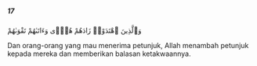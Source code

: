 ##### 17

<span class="ayah">وَٱلَّذِينَ ٱهْتَدَوْا۟ زَادَهُمْ هُدًۭى وَءَاتَىٰهُمْ تَقْوَىٰهُمْ</span>

<span class="ayah_translation">Dan orang-orang yang mau menerima petunjuk, Allah menambah petunjuk kepada mereka dan memberikan balasan ketakwaannya.</span>
